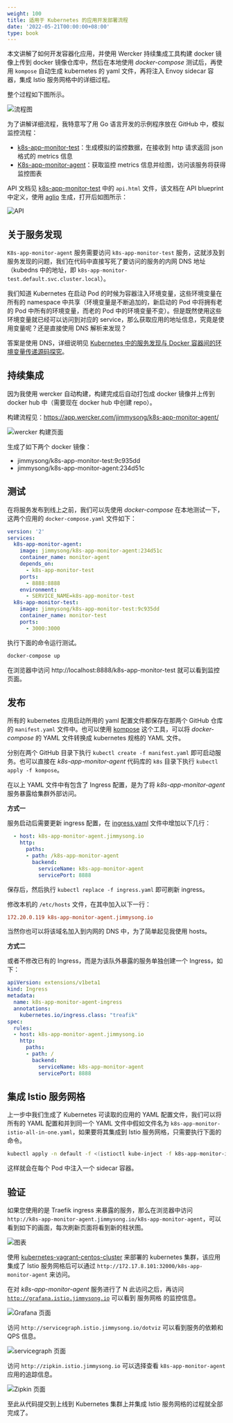 ```yaml
---
weight: 100
title: 适用于 Kubernetes 的应用开发部署流程
date: '2022-05-21T00:00:00+08:00'
type: book
---
```


本文讲解了如何开发容器化应用，并使用 Wercker 持续集成工具构建 docker 镜像上传到 docker 镜像仓库中，然后在本地使用 *docker-compose* 测试后，再使用 `kompose` 自动生成 kubernetes 的 yaml 文件，再将注入 Envoy sidecar 容器，集成 Istio 服务网格中的详细过程。

整个过程如下图所示。

![流程图](../../images/how-to-use-kubernetes-with-istio.jpg "流程图")

为了讲解详细流程，我特意写了用 Go 语言开发的示例程序放在 GitHub 中，模拟监控流程：

- [k8s-app-monitor-test](https://github.com/rootsongjc/k8s-app-monitor-test)：生成模拟的监控数据，在接收到 http 请求返回 json 格式的 metrics 信息
- [K8s-app-monitor-agent](https://github.com/rootsongjc/k8s-app-monitor-agent)：获取监控 metrics 信息并绘图，访问该服务将获得监控图表

API 文档见 [k8s-app-monitor-test](https://github.com/rootsongjc/k8s-app-monitor-test) 中的 `api.html` 文件，该文档在 API blueprint 中定义，使用 [aglio](https://github.com/danielgtaylor/aglio) 生成，打开后如图所示：

![API](../../images/k8s-app-monitor-test-api-doc.jpg "API")

## 关于服务发现

`K8s-app-monitor-agent` 服务需要访问 `k8s-app-monitor-test` 服务，这就涉及到服务发现的问题，我们在代码中直接写死了要访问的服务的内网 DNS 地址（kubedns 中的地址，即 `k8s-app-monitor-test.default.svc.cluster.local`）。

我们知道 Kubernetes 在启动 Pod 的时候为容器注入环境变量，这些环境变量在所有的 namespace 中共享（环境变量是不断追加的，新启动的 Pod 中将拥有老的 Pod 中所有的环境变量，而老的 Pod 中的环境变量不变）。但是既然使用这些环境变量就已经可以访问到对应的 service，那么获取应用的地址信息，究竟是使用变量呢？还是直接使用 DNS 解析来发现？

答案是使用 DNS，详细说明见 [Kubernetes 中的服务发现与 Docker 容器间的环境变量传递源码探究](https://jimmysong.io/blog/exploring-kubernetes-env-with-docker/)。

## 持续集成

因为我使用 wercker 自动构建，构建完成后自动打包成 docker 镜像并上传到 docker hub 中（需要现在 docker hub 中创建 repo）。

构建流程见：https://app.wercker.com/jimmysong/k8s-app-monitor-agent/

![wercker 构建页面](../../images/k8s-app-monitor-agent-wercker.jpg "wercker构建页面")

生成了如下两个 docker 镜像：

- jimmysong/k8s-app-monitor-test:9c935dd
- jimmysong/k8s-app-monitor-agent:234d51c

## 测试

在将服务发布到线上之前，我们可以先使用 *docker-compose* 在本地测试一下，这两个应用的 `docker-compose.yaml` 文件如下：

```yaml
version: '2'
services:
  k8s-app-monitor-agent:
    image: jimmysong/k8s-app-monitor-agent:234d51c
    container_name: monitor-agent
    depends_on:
      - k8s-app-monitor-test
    ports:
      - 8888:8888
    environment:
      - SERVICE_NAME=k8s-app-monitor-test
  k8s-app-monitor-test:
    image: jimmysong/k8s-app-monitor-test:9c935dd
    container_name: monitor-test
    ports:
      - 3000:3000
```

执行下面的命令运行测试。

```bash
docker-compose up
```

在浏览器中访问 http://localhost:8888/k8s-app-monitor-test 就可以看到监控页面。

## 发布

所有的 kubernetes 应用启动所用的 yaml 配置文件都保存在那两个 GitHub 仓库的 `manifest.yaml` 文件中。也可以使用 [kompose](https://github.com/kubernetes/kompose) 这个工具，可以将 *docker-compose* 的 YAML 文件转换成 kubernetes 规格的 YAML 文件。

分别在两个 GitHub 目录下执行 `kubectl create -f manifest.yaml` 即可启动服务。也可以直接在 *k8s-app-monitor-agent* 代码库的 `k8s` 目录下执行 `kubectl apply -f kompose`。

在以上 YAML 文件中有包含了 Ingress 配置，是为了将 *k8s-app-monitor-agent* 服务暴露给集群外部访问。

**方式一**

服务启动后需要更新 ingress 配置，在 [ingress.yaml](https://jimmysong.io/kubernetes-handbook/manifests/traefik-ingress/ingress.yaml) 文件中增加以下几行：

```yaml
  - host: k8s-app-monitor-agent.jimmysong.io
    http:
      paths:
      - path: /k8s-app-monitor-agent
        backend:
          serviceName: k8s-app-monitor-agent
          servicePort: 8888
```

保存后，然后执行 `kubectl replace -f ingress.yaml` 即可刷新 ingress。

修改本机的 `/etc/hosts` 文件，在其中加入以下一行：

```ini
172.20.0.119 k8s-app-monitor-agent.jimmysong.io
```

当然你也可以将该域名加入到内网的 DNS 中，为了简单起见我使用 hosts。

**方式二**

或者不修改已有的 Ingress，而是为该队外暴露的服务单独创建一个 Ingress，如下：

```yaml
apiVersion: extensions/v1beta1
kind: Ingress
metadata:
  name: k8s-app-monitor-agent-ingress
  annotations:
    kubernetes.io/ingress.class: "treafik"
spec:
  rules:
  - host: k8s-app-monitor-agent.jimmysong.io
    http:
      paths:
      - path: /
        backend:
          serviceName: k8s-app-monitor-agent
          servicePort: 8888
```

## 集成 Istio 服务网格

上一步中我们生成了 Kubernetes 可读取的应用的 YAML 配置文件，我们可以将所有的 YAML 配置和并到同一个 YAML 文件中假如文件名为 `k8s-app-monitor-istio-all-in-one.yaml`，如果要将其集成到 Istio 服务网格，只需要执行下面的命令。

```bash
kubectl apply -n default -f <(istioctl kube-inject -f k8s-app-monitor-istio-all-in-one.yaml)
```

这样就会在每个 Pod 中注入一个 sidecar 容器。

## 验证

如果您使用的是 Traefik ingress 来暴露的服务，那么在浏览器中访问 `http://k8s-app-monitor-agent.jimmysong.io/k8s-app-monitor-agent`，可以看到如下的画面，每次刷新页面将看到新的柱状图。

![图表](../../images/k8s-app-monitor-agent.jpg "图表")

使用 [kubernetes-vagrant-centos-cluster](https://github.com/rootsongjc/kubernetes-vagrant-centos-cluster) 来部署的 kubernetes 集群，该应用集成了 Istio 服务网格后可以通过 `http://172.17.8.101:32000/k8s-app-monitor-agent` 来访问。

在对 *k8s-app-monitor-agent* 服务进行了 N 此访问之后，再访问 [`http://grafana.istio.jimmysong.io`](http://grafana.istio.jimmysong.io/) 可以看到 服务网格 的监控信息。

![Grafana 页面](../../images/k8s-app-monitor-istio-grafana.png "Grafana页面")

访问 `http://servicegraph.istio.jimmysong.io/dotviz` 可以看到服务的依赖和 QPS 信息。

![servicegraph 页面](../../images/k8s-app-monitor-istio-servicegraph-dotviz.png "servicegraph 页面")

访问 `http://zipkin.istio.jimmysong.io` 可以选择查看 `k8s-app-monitor-agent` 应用的追踪信息。

![Zipkin 页面](../../images/k8s-app-monitor-istio-zipkin.jpg "Zipkin页面")

至此从代码提交到上线到 Kubernetes 集群上并集成 Istio 服务网格的过程就全部完成了。
